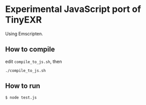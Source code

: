 # Experimental JavaScript port of TinyEXR

Using Emscripten.

## How to compile

edit `compile_to_js.sh`, then

```
./compile_to_js.sh
```

## How to run

```
$ node test.js
```
